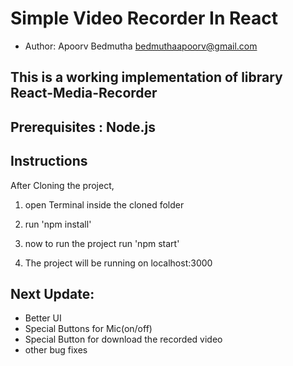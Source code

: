 # Simple Video Recorder In React

- Author: Apoorv Bedmutha
  bedmuthaapoorv@gmail.com

## This is a working implementation of library React-Media-Recorder

## Prerequisites : Node.js

## Instructions

After Cloning the project,

1. open Terminal inside the cloned folder

2. run 'npm install'

3. now to run the project run 'npm start'

4. The project will be running on localhost:3000

## Next Update:

- Better UI
- Special Buttons for Mic(on/off)
- Special Button for download the recorded video
- other bug fixes
